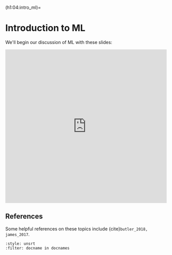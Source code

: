 (h1:04:intro_ml)=
# Introduction to ML

We'll begin our discussion of ML with these slides:

<iframe src="https://docs.google.com/presentation/d/e/2PACX-1vSm2Pj227rPV4gg1hN7tpb7-4R6zf07OgvdBPyhGfJyH5K-BZUFYEIsJw4J2o2qLpnawiVf4mQBzbxQ/embed?start=false&loop=false&delayms=3000" frameborder="0" width="100%" height="480" allowfullscreen="true" mozallowfullscreen="true" webkitallowfullscreen="true"></iframe>


## References

Some helpful references on these topics include {cite}`butler_2018, james_2017`.

```{bibliography}
:style: unsrt
:filter: docname in docnames
```



